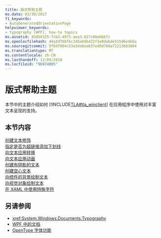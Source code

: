 ```yaml
---
title: 版式帮助主题
ms.date: 03/30/2017
f1_keywords:
- AutoGeneratedOrientationPage
helpviewer_keywords:
- typography [WPF], how-to topics
ms.assetid: 82d50325-7cb2-4975-aea3-027c00e6bbfc
ms.openlocfilehash: 44a1d768f6c24ba69b422f1e0dabde515d6e4b6a
ms.sourcegitcommit: 9f6df084c53a3da0ea657ed0d708a72213683084
ms.translationtype: MT
ms.contentlocale: zh-CN
ms.lasthandoff: 12/09/2020
ms.locfileid: "96974005"
---
```

# <a name="typography-how-to-topics"></a>版式帮助主题
本节中的主题介绍如何 [!INCLUDE[TLA#tla_winclient](../../../includes/tlasharptla-winclient-md.md)] 在应用程序中使用对丰富文本呈现的支持。  
  
## <a name="in-this-section"></a>本节内容  
 [创建文本修饰](how-to-create-a-text-decoration.md)  
 [指定是否为超链接添加下划线](how-to-specify-whether-a-hyperlink-is-underlined.md)  
 [向文本应用转换](how-to-apply-transforms-to-text.md)  
 [向文本应用动画](how-to-apply-animations-to-text.md)  
 [创建有阴影的文本](how-to-create-text-with-a-shadow.md)  
 [创建空心文本](how-to-create-outlined-text.md)  
 [向控件的背景绘制文本](how-to-draw-text-to-a-control-background.md)  
 [向视觉对象绘制文本](how-to-draw-text-to-a-visual.md)  
 [在 XAML 中使用特殊字符](how-to-use-special-characters-in-xaml.md)  
  
## <a name="see-also"></a>另请参阅

- <xref:System.Windows.Documents.Typography>
- [WPF 中的文档](documents-in-wpf.md)
- [OpenType 字体功能](opentype-font-features.md)

